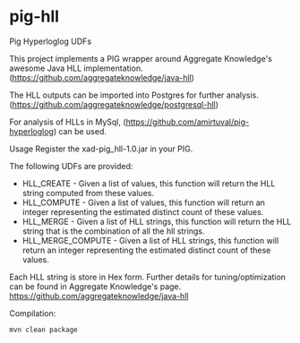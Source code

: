 # pig-hll
Pig Hyperloglog UDFs

This project implements a PIG wrapper around Aggregate Knowledge's awesome Java HLL implementation. (https://github.com/aggregateknowledge/java-hll)

The HLL outputs can be imported into Postgres for further analysis. (https://github.com/aggregateknowledge/postgresql-hll)

For analysis of HLLs in MySql, (https://github.com/amirtuval/pig-hyperloglog) can be used.

Usage
Register the xad-pig_hll-1.0.jar in your PIG.

The following UDFs are provided:

* HLL_CREATE - Given a list of values, this function will return the HLL string computed from these values.
* HLL_COMPUTE - Given a list of values, this function will return an integer representing the estimated distinct count of these values.
* HLL_MERGE - Given a list of HLL strings, this function will return the HLL string that is the combination of all the hll strings.
* HLL_MERGE_COMPUTE - Given a list of HLL strings, this function will return an integer representing the estimated distinct count of these values.

Each HLL string is store in Hex form. Further details for tuning/optimization can be found in Aggregate Knowledge's page.
https://github.com/aggregateknowledge/java-hll

Compilation:
```
mvn clean package
```





